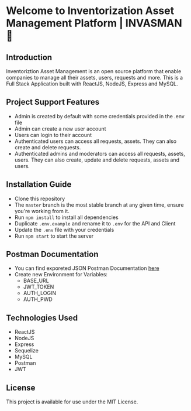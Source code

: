 # Welcome to Inventorization Asset Management Platform | INVASMAN 🚀

## Introduction

Inventoriztion Asset Management is an open source platform that enable companies to manage all their assets, users, requests and more. This is a Full Stack Application built with ReactJS, NodeJS, Express and MySQL.

## Project Support Features

- Admin is created by default with some credentials provided in the .env file
- Admin can create a new user account
- Users can login to their account
- Authenticated users can access all requests, assets. They can also create and delete requests.
- Authenticated admins and moderators can access all requests, assets, users. They can also create, update and delete requests, assets and users.

## Installation Guide

- Clone this repository
- The `master` branch is the most stable branch at any given time, ensure you're working from it.
- Run `npm install` to install all dependencies
- Duplicate `.env.example` and rename it to `.env` for the API and Client
- Update the `.env` file with your credentials
- Run `npm start` to start the server

## Postman Documentation

- You can find exporeted JSON Postman Documentation [here](/Asset%20Inventorization%20Platform.postman_collection.json)
- Create new Environment for Variables:
  - BASE_URL
  - JWT_TOKEN
  - AUTH_LOGIN
  - AUTH_PWD

## Technologies Used

- ReactJS
- NodeJS
- Express
- Sequelize
- MySQL
- Postman
- JWT

## License

This project is available for use under the MIT License.
